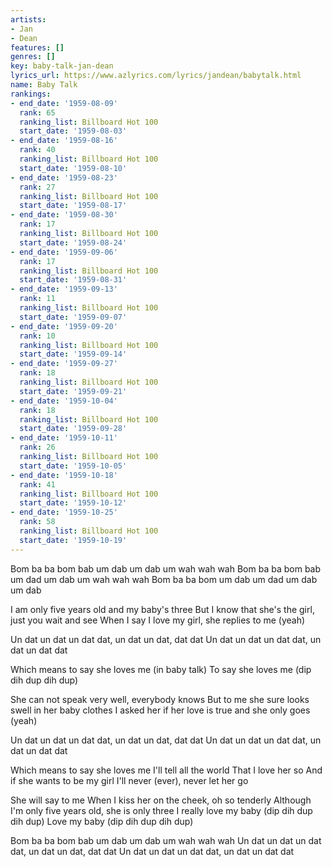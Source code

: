 ```yaml
---
artists:
- Jan
- Dean
features: []
genres: []
key: baby-talk-jan-dean
lyrics_url: https://www.azlyrics.com/lyrics/jandean/babytalk.html
name: Baby Talk
rankings:
- end_date: '1959-08-09'
  rank: 65
  ranking_list: Billboard Hot 100
  start_date: '1959-08-03'
- end_date: '1959-08-16'
  rank: 40
  ranking_list: Billboard Hot 100
  start_date: '1959-08-10'
- end_date: '1959-08-23'
  rank: 27
  ranking_list: Billboard Hot 100
  start_date: '1959-08-17'
- end_date: '1959-08-30'
  rank: 17
  ranking_list: Billboard Hot 100
  start_date: '1959-08-24'
- end_date: '1959-09-06'
  rank: 17
  ranking_list: Billboard Hot 100
  start_date: '1959-08-31'
- end_date: '1959-09-13'
  rank: 11
  ranking_list: Billboard Hot 100
  start_date: '1959-09-07'
- end_date: '1959-09-20'
  rank: 10
  ranking_list: Billboard Hot 100
  start_date: '1959-09-14'
- end_date: '1959-09-27'
  rank: 18
  ranking_list: Billboard Hot 100
  start_date: '1959-09-21'
- end_date: '1959-10-04'
  rank: 18
  ranking_list: Billboard Hot 100
  start_date: '1959-09-28'
- end_date: '1959-10-11'
  rank: 26
  ranking_list: Billboard Hot 100
  start_date: '1959-10-05'
- end_date: '1959-10-18'
  rank: 41
  ranking_list: Billboard Hot 100
  start_date: '1959-10-12'
- end_date: '1959-10-25'
  rank: 58
  ranking_list: Billboard Hot 100
  start_date: '1959-10-19'
---
```


Bom ba ba bom bab um dab um dab um wah wah wah
Bom ba ba bom bab um dad um dab um wah wah wah
Bom ba ba bom um dab um dad um dab um dab

I am only five years old and my baby's three
But I know that she's the girl, just you wait and see
When I say I love my girl, she replies to me (yeah)

Un dat un dat un dat dat, un dat un dat, dat dat
Un dat un dat un dat dat, un dat un dat dat

Which means to say she loves me (in baby talk)
To say she loves me (dip dih dup dih dup)

She can not speak very well, everybody knows
But to me she sure looks swell in her baby clothes
I asked her if her love is true and she only goes (yeah)

Un dat un dat un dat dat, un dat un dat, dat dat
Un dat un dat un dat dat, un dat un dat dat

Which means to say she loves me
I'll tell all the world
That I love her so
And if she wants to be my girl
I'll never (ever), never let her go

She will say to me
When I kiss her on the cheek, oh so tenderly
Although I'm only five years old, she is only three
I really love my baby (dip dih dup dih dup)
Love my baby (dip dih dup dih dup)

Bom ba ba bom bab um dab um dab um wah wah wah
Un dat un dat un dat dat, un dat un dat, dat dat
Un dat un dat un dat dat, un dat un dat dat



